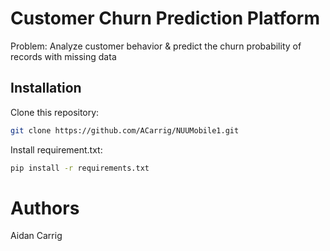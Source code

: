 # Customer Churn Prediction Platform
Problem: Analyze customer behavior & predict the churn probability of records with missing data

## Installation
Clone this repository:
```bash
git clone https://github.com/ACarrig/NUUMobile1.git
```

Install requirement.txt:
```bash
pip install -r requirements.txt
```

# Authors


Aidan Carrig